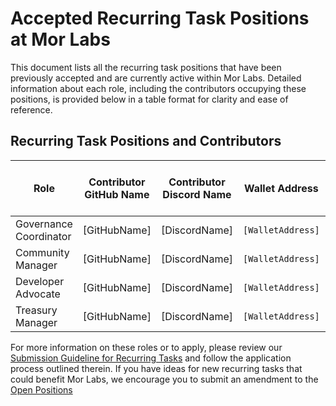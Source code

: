 # Accepted Recurring Task Positions at Mor Labs

This document lists all the recurring task positions that have been previously accepted and are currently active within Mor Labs. Detailed information about each role, including the contributors occupying these positions, is provided below in a table format for clarity and ease of reference.

## Recurring Task Positions and Contributors

| Role                  | Contributor GitHub Name | Contributor Discord Name | Wallet Address       | Estimated Value USD (Monthly) | Link to Approved Application |
|-----------------------|-------------------------|--------------------------|----------------------|-------------------------------|------------------------------|
| Governance Coordinator| [GitHubName]            | [DiscordName]            | `[WalletAddress]`    | $[Amount]                     | [LinkToApplication]          |
| Community Manager     | [GitHubName]            | [DiscordName]            | `[WalletAddress]`    | $[Amount]                     | [LinkToApplication]          |
| Developer Advocate    | [GitHubName]            | [DiscordName]            | `[WalletAddress]`    | $[Amount]                     | [LinkToApplication]          |
| Treasury Manager      | [GitHubName]            | [DiscordName]            | `[WalletAddress]`    | $[Amount]                     | [LinkToApplication]          |


For more information on these roles or to apply, please review our [Submission Guideline for Recurring Tasks](https://github.com/Morlabs/Contributions/blob/main/Recurring_tasks/submission_guide_recurring_tasks.md) and follow the application process outlined therein. If you have ideas for new recurring tasks that could benefit Mor Labs, we encourage you to submit an amendment to the [Open Positions](https://github.com/Morlabs/Contributions/blob/main/Recurring_tasks/open_positions.md)

